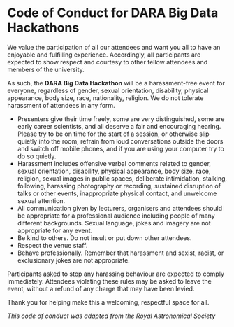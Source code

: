 # Code of Conduct for DARA Big Data Hackathons

We value the participation of all our attendees and want you all to have an enjoyable and fulfilling experience. Accordingly, all participants are expected to show respect and courtesy to other fellow attendees and members of the university.

As such, the **DARA Big Data Hackathon** will be a harassment-free event for everyone, regardless of gender, sexual orientation, disability, physical appearance, body size, race, nationality, religion. We do not tolerate harassment of attendees in any form.

* Presenters give their time freely, some are very distinguished, some are early career scientists, and all deserve a fair and encouraging hearing. Please try to be on time for the start of a session, or otherwise slip quietly into the room, refrain from loud conversations outside the doors and switch off mobile phones, and if you are using your computer try to do so quietly.
* Harassment includes offensive verbal comments related to gender, sexual orientation, disability, physical appearance, body size, race, religion, sexual images in public spaces, deliberate intimidation, stalking, following, harassing photography or recording, sustained disruption of talks or other events, inappropriate physical contact, and unwelcome sexual attention.
* All communication given by lecturers, organisers and attendees should be appropriate for a professional audience including people of many different backgrounds. Sexual language, jokes and imagery are not appropriate for any event.
* Be kind to others. Do not insult or put down other attendees.
* Respect the venue staff.
* Behave professionally. Remember that harassment and sexist, racist, or exclusionary jokes are not appropriate.

Participants asked to stop any harassing behaviour are expected to comply immediately. Attendees violating these rules may be asked to leave the event, without a refund of any charge that may have been levied.

Thank you for helping make this a welcoming, respectful space for all.



*This code of conduct was adapted from the Royal Astronomical Society*

